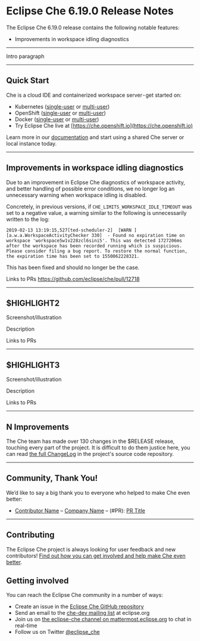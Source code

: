 # Eclipse Che 6.19.0 Release Notes

The Eclipse Che 6.19.0 release contains the following notable features:

* Improvements in workspace idling diagnostics

---

Intro paragraph

---

## Quick Start

Che is a cloud IDE and containerized workspace server - get started on:

* Kubernetes ([single-user](https://www.eclipse.org/che/docs/kubernetes-single-user.html) or [multi-user](https://www.eclipse.org/che/docs/kubernetes-multi-user.html))
* OpenShift ([single-user](https://www.eclipse.org/che/docs/openshift-single-user.html) or [multi-user](https://www.eclipse.org/che/docs/openshift-multi-user.html))
* Docker ([single-user](https://www.eclipse.org/che/docs/docker-single-user.html) or [multi-user](https://www.eclipse.org/che/docs/docker-multi-user.html))
* Try Eclipse Che live at [https://che.openshift.io](https://che.openshift.io)

Learn more in our [documentation](https://www.eclipse.org/che/docs/infra-support.html) and start using a shared Che server or local instance today.

---

## Improvements in workspace idling diagnostics

Due to an improvement in Eclipse Che diagnostics of workspace activity, and better handling of
possible error conditions, we no longer log an unnecessary warning when workspace idling is disabled.

Concretely, in previous versions, if `CHE_LIMITS_WORKSPACE_IDLE_TIMEOUT` was set to a negative value,
a warning similar to the following is unnecessarily written to the log:

```
2019-02-13 13:19:15,527[ted-scheduler-2]  [WARN ] [a.w.a.WorkspaceActivityChecker 330]  - Found no expiration time on workspace 'workspace5w1v228zcl6sini5'. This was detected 1727206ms after the workspace has been recorded running which is suspicious. Please consider filing a bug report. To restore the normal function, the expiration time has been set to 1550062228321.
```

This has been fixed and should no longer be the case.

Links to PRs
https://github.com/eclipse/che/pull/12718

---

## $HIGHLIGHT2

Screenshot/illustration

Description

Links to PRs

---

## $HIGHLIGHT3

Screenshot/illustration

Description

Links to PRs

---

## N Improvements

The Che team has made over 130 changes in the $RELEASE release, touching every part of the project. It is difficult to do them justice here, you can read [the full ChangeLog](https://github.com/eclipse/che/blob/master/CHANGELOG.md#6130-2018-10-24) in the project's source code repository.

---

## Community, Thank You!

We’d like to say a big thank you to everyone who helped to make Che even better:

* [Contributor Name](<PROFILE_URL>) – [Company Name](<COMPANY_URL>) – (#PR): [PR Title](<PR_URL>)

---

## Contributing

The Eclipse Che project is always looking for user feedback and new contributors! [Find out how you can get involved and help make Che even better](https://github.com/eclipse/che/blob/master/CONTRIBUTING.md).

## Getting involved

You can reach the Eclipse Che community in a number of ways:

* Create an issue in the [Eclipse Che GitHub repository](https://github.com/eclipse/che/)
* Send an email to the [che-dev mailing list](https://accounts.eclipse.org/mailing-list/che-dev) at eclipse.org
* Join us on [the eclipse-che channel on mattermost.eclipse.org](https://mattermost.eclipse.org/eclipse/channels/eclipse-che) to chat in real-time
* Follow us on Twitter [@eclipse_che](https://twitter.com/eclipse_che)

